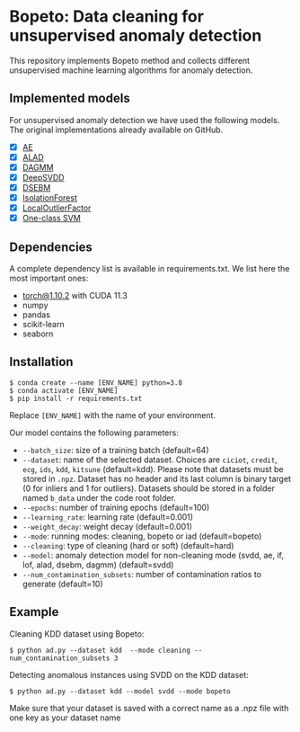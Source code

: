 # Bopeto: Data cleaning for unsupervised anomaly detection
This repository implements Bopeto method and collects different unsupervised machine learning algorithms for anomaly detection.
## Implemented models
For unsupervised anomaly detection we have used the following models. The original implementations already available on GitHub.
- [x] [AE](https://github.com/intrudetection/robevalanodetect)
- [x] [ALAD](https://github.com/houssamzenati/Adversarially-Learned-Anomaly-Detection)
- [x] [DAGMM](https://github.com/intrudetection/robevalanodetect)
- [x] [DeepSVDD](https://github.com/lukasruff/Deep-SVDD)
- [x] [DSEBM](https://github.com/intrudetection/robevalanodetect)
- [x] [IsolationForest](https://scikit-learn.org/stable/modules/generated/sklearn.ensemble.IsolationForest.html)
- [x] [LocalOutlierFactor](https://scikit-learn.org/stable/modules/generated/sklearn.neighbors.LocalOutlierFactor.html)
- [x] [One-class SVM](https://scikit-learn.org/stable/modules/generated/sklearn.svm.OneClassSVM.html)

## Dependencies
A complete dependency list is available in requirements.txt.
We list here the most important ones:
- torch@1.10.2 with CUDA 11.3
- numpy
- pandas
- scikit-learn
- seaborn

## Installation
```
$ conda create --name [ENV_NAME] python=3.8
$ conda activate [ENV_NAME]
$ pip install -r requirements.txt
```
Replace `[ENV_NAME]` with the name of your environment.

Our model contains the following parameters:
- `--batch_size`: size of a training batch (default=64)
- `--dataset`: name of the selected dataset. Choices are `ciciot`, `credit`, `ecg`, `ids`, `kdd`, `kitsune` (default=kdd). Please note that datasets must be stored in `.npz`. Dataset has no header and its last column is binary target (0 for inliers and 1 for outliers). Datasets should be stored in a folder named `b_data` under the code root folder.
- `--epochs`: number of training epochs (default=100)
- `--learning_rate`: learning rate (default=0.001)
- `--weight_decay`: weight decay (default=0.001)
- `--mode`: running modes: cleaning, bopeto or iad (default=bopeto)
- `--cleaning`: type of cleaning (hard or soft) (default=hard)
- `--model`: anomaly detection model for non-cleaning mode (svdd, ae, if, lof, alad, dsebm, dagmm) (default=svdd)
- `--num_contamination_subsets`: number of contamination ratios to generate (default=10)


## Example
Cleaning KDD dataset using Bopeto:
```
$ python ad.py --dataset kdd  --mode cleaning --num_contamination_subsets 3 
```
Detecting anomalous instances using SVDD on the KDD dataset:
```
$ python ad.py --dataset kdd --model svdd --mode bopeto
```
<!--
You can automate the whole process (data cleaning and anomaly detection) using the following
```
$ chmod +x ad.sh
$ ./ad.sh
```
-->
Make sure that your dataset is saved with a correct name as a .npz file with one key as your dataset name
